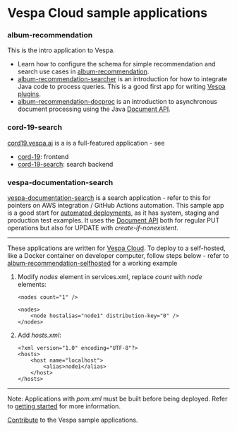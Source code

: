 <!-- Copyright Verizon Media. Licensed under the terms of the Apache 2.0 license. See LICENSE in the project root. -->
# Vespa Cloud sample applications

### album-recommendation
This is the intro application to Vespa.
* Learn how to configure the schema for simple recommendation and search use cases in [album-recommendation](album-recommendation).
* [album-recommendation-searcher](album-recommendation-searcher)
  is an introduction for how to integrate Java code to process queries.
  This is a good first app for writing [Vespa plugins](https://docs.vespa.ai/documentation/vespa-plugins.html).
* [album-recommendation-docproc](album-recommendation-docproc)
  is an introduction to asynchronous document processing
  using the Java [Document API](https://docs.vespa.ai/documentation/document-api-guide.html).

### cord-19-search
[cord19.vespa.ai](https://cord19.vespa.ai/) is a is a full-featured application - see
* [cord-19](https://github.com/vespa-engine/cord-19): frontend
* [cord-19-search](cord-19-search): search backend

### vespa-documentation-search
[vespa-documentation-search](vespa-documentation-search) is a search application -
refer to this for pointers on AWS integration / GitHub Actions automation.
This sample app is a good start for [automated deployments](https://cloud.vespa.ai/automated-deployments),
as it has system, staging and production test examples.
It uses the [Document API](https://docs.vespa.ai/documentation/document-api-guide.html)
both for regular PUT operations but also for UPDATE with _create-if-nonexistent_.


----

These applications are written for [Vespa Cloud](http://cloud.vespa.ai).
To deploy to a self-hosted, like a Docker container on developer computer, follow steps below -
refer to [album-recommendation-selfhosted](../album-recommendation-selfhosted) for a working example

1.  Modify _nodes_ element in services.xml, replace _count_ with _node_ elements:
    ```
    <nodes count="1" />
    
    <nodes>
        <node hostalias="node1" distribution-key="0" />
    </nodes>
    ```

1.  Add _hosts.xml_:
    ```
    <?xml version="1.0" encoding="UTF-8"?>
    <hosts>
        <host name="localhost">
            <alias>node1</alias>
        </host>
    </hosts>
    ```

----

Note: Applications with _pom.xml_ must be built before being deployed.
Refer to [getting started](https://docs.vespa.ai/documentation/getting-started.html) for more information.

[Contribute](https://github.com/vespa-engine/vespa/blob/master/CONTRIBUTING.md)
to the Vespa sample applications.
